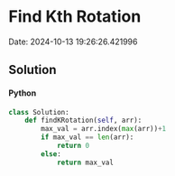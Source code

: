 # Find Kth Rotation

Date: 2024-10-13 19:26:26.421996

## Solution

#### Python
```python
class Solution:
    def findKRotation(self, arr):
        max_val = arr.index(max(arr))+1
        if max_val == len(arr):
            return 0
        else:
            return max_val
 ```